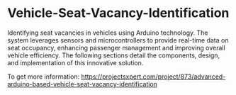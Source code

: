 # Vehicle-Seat-Vacancy-Identification
 Identifying seat vacancies in vehicles using Arduino technology. The system leverages sensors and microcontrollers to provide real-time data on seat occupancy, enhancing passenger management and improving overall vehicle efficiency. The following sections detail the components, design, and implementation of this innovative solution.

 To get more information: https://projectsxpert.com/project/873/advanced-arduino-based-vehicle-seat-vacancy-identification
